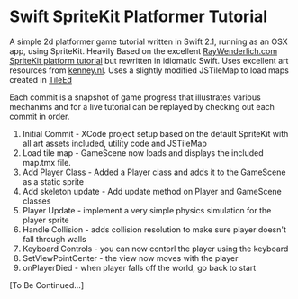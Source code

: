 # Swift SpriteKit Platformer Tutorial

A simple 2d platformer game tutorial written in Swift 2.1, running as an OSX app, using SpriteKit. Heavily Based on the excellent [RayWenderlich.com SpriteKit platform tutorial](http://www.raywenderlich.com/62049/sprite-kit-tutorial-make-platform-game-like-super-mario-brothers-part-1) but rewritten in idiomatic Swift. Uses excellent art resources from [kenney.nl](http://kenney.nl). Uses a slightly modified JSTileMap to load maps created in [TileEd](<http://www.mapeditor.org>)

Each commit is a snapshot of game progress that illustrates various mechanims and for a live tutorial can be replayed by checking out each commit in order.

1. Initial Commit - XCode project setup based on the default SpriteKit with all art assets included, utility code and JSTileMap
2. Load tile map - GameScene now loads and displays the included map.tmx file.
3. Add Player Class - Added a Player class and adds it to the GameScene as a static sprite
4. Add skeleton update - Add update method on Player and GameScene classes
5. Player Update - implement a very simple physics simulation for the player sprite
6. Handle Collision - adds collision resolution to make sure player doesn't fall through walls
7. Keyboard Controls - you can now contorl the player using the keyboard
8. SetViewPointCenter - the view now moves with the player
9. onPlayerDied - when player falls off the world, go back to start

[To Be Continued...]
